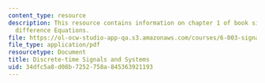 ```yaml
---
content_type: resource
description: This resource contains information on chapter 1 of book signals and systems;
  difference Equations.
file: https://ol-ocw-studio-app-qa.s3.amazonaws.com/courses/6-003-signals-and-systems-fall-2011/34dfc5a8d08b7252758a845363921193_MIT6_003F11_chap1.pdf
file_type: application/pdf
resourcetype: Document
title: Discrete-time Signals and Systems
uid: 34dfc5a8-d08b-7252-758a-845363921193
---
```

